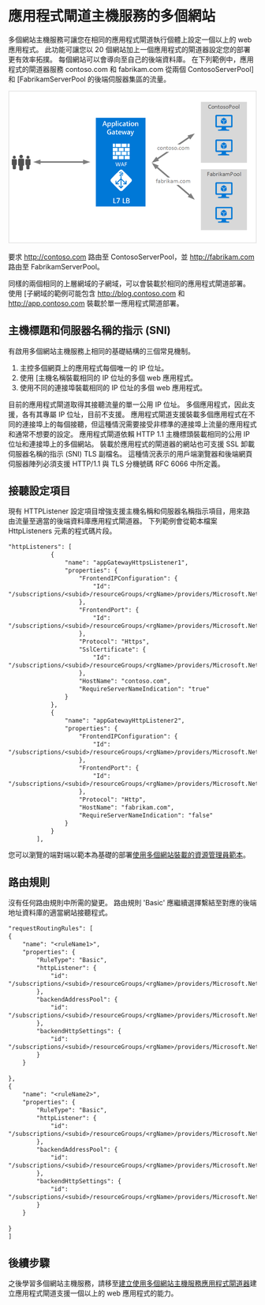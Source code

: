 <properties
   pageTitle="管理多個網站上的應用程式的閘道器 |Microsoft Azure"
   description="本頁面提供應用程式閘道多網站支援的概觀。"
   documentationCenter="na"
   services="application-gateway"
   authors="amsriva"
   manager="rossort"
   editor="amsriva"/>
<tags
   ms.service="application-gateway"
   ms.devlang="na"
   ms.topic="hero-article"
   ms.tgt_pltfrm="na"
   ms.workload="infrastructure-services"
   ms.date="10/25/2016"
   ms.author="amsriva"/>

# <a name="application-gateway-multiple-site-hosting"></a>應用程式閘道主機服務的多個網站

多個網站主機服務可讓您在相同的應用程式閘道執行個體上設定一個以上的 web 應用程式。 此功能可讓您以 20 個網站加上一個應用程式的閘道器設定您的部署更有效率拓撲。 每個網站可以會導向至自己的後端資料庫。 在下列範例中，應用程式的閘道器服務 contoso.com 和 fabrikam.com 從兩個 ContosoServerPool] 和 [FabrikamServerPool 的後端伺服器集區的流量。

![imageURLroute](./media/application-gateway-multi-site-overview/multisite.png)

要求 http://contoso.com 路由至 ContosoServerPool，並 http://fabrikam.com 路由至 FabrikamServerPool。

同樣的兩個相同的上層網域的子網域，可以會裝載於相同的應用程式閘道部署。 使用 [子網域的範例可能包含 http://blog.contoso.com 和 http://app.contoso.com 裝載於單一應用程式閘道部署。

## <a name="host-headers-and-server-name-indication-sni"></a>主機標題和伺服器名稱的指示 (SNI)

有啟用多個網站主機服務上相同的基礎結構的三個常見機制。

1. 主控多個網頁上的應用程式每個唯一的 IP 位址。
2. 使用 [主機名稱裝載相同的 IP 位址的多個 web 應用程式。
3. 使用不同的連接埠裝載相同的 IP 位址的多個 web 應用程式。

目前的應用程式閘道取得其接聽流量的單一公用 IP 位址。 多個應用程式，因此支援，各有其專屬 IP 位址，目前不支援。 應用程式閘道支援裝載多個應用程式在不同的連接埠上的每個接聽，但這種情況需要接受非標準的連接埠上流量的應用程式和通常不想要的設定。 應用程式閘道依賴 HTTP 1.1 主機標頭裝載相同的公用 IP 位址和連接埠上的多個網站。 裝載於應用程式的閘道器的網站也可支援 SSL 卸載伺服器名稱的指示 (SNI) TLS 副檔名。 這種情況表示的用戶端瀏覽器和後端網頁伺服器陣列必須支援 HTTP/1.1 與 TLS 分機號碼 RFC 6066 中所定義。

## <a name="listener-configuration-element"></a>接聽設定項目

現有 HTTPListener 設定項目增強支援主機名稱和伺服器名稱指示項目，用來路由流量至適當的後端資料庫應用程式閘道器。 下列範例會從範本檔案 HttpListeners 元素的程式碼片段。

    "httpListeners": [
                {
                    "name": "appGatewayHttpsListener1",
                    "properties": {
                        "FrontendIPConfiguration": {
                            "Id": "/subscriptions/<subid>/resourceGroups/<rgName>/providers/Microsoft.Network/applicationGateways/applicationGateway1/frontendIPConfigurations/DefaultFrontendPublicIP"
                        },
                        "FrontendPort": {
                            "Id": "/subscriptions/<subid>/resourceGroups/<rgName>/providers/Microsoft.Network/applicationGateways/applicationGateway1/frontendPorts/appGatewayFrontendPort443'"
                        },
                        "Protocol": "Https",
                        "SslCertificate": {
                            "Id": "/subscriptions/<subid>/resourceGroups/<rgName>/providers/Microsoft.Network/applicationGateways/applicationGateway1/sslCertificates/appGatewaySslCert1'"
                        },
                        "HostName": "contoso.com",
                        "RequireServerNameIndication": "true"
                    }
                },
                {
                    "name": "appGatewayHttpListener2",
                    "properties": {
                        "FrontendIPConfiguration": {
                            "Id": "/subscriptions/<subid>/resourceGroups/<rgName>/providers/Microsoft.Network/applicationGateways/applicationGateway1/frontendIPConfigurations/appGatewayFrontendIP'"
                        },
                        "FrontendPort": {
                            "Id": "/subscriptions/<subid>/resourceGroups/<rgName>/providers/Microsoft.Network/applicationGateways/applicationGateway1/frontendPorts/appGatewayFrontendPort80'"
                        },
                        "Protocol": "Http",
                        "HostName": "fabrikam.com",
                        "RequireServerNameIndication": "false"
                    }
                }
            ],




您可以瀏覽的端對端以範本為基礎的部署[使用多個網站裝載的資源管理員範本](https://github.com/Azure/azure-quickstart-templates/blob/master/201-application-gateway-multihosting)。

## <a name="routing-rule"></a>路由規則

沒有任何路由規則中所需的變更。 路由規則 'Basic' 應繼續選擇繫結至對應的後端地址資料庫的適當網站接聽程式。

    "requestRoutingRules": [
    {
        "name": "<ruleName1>",
        "properties": {
            "RuleType": "Basic",
            "httpListener": {
                "id": "/subscriptions/<subid>/resourceGroups/<rgName>/providers/Microsoft.Network/applicationGateways/applicationGateway1/httpListeners/appGatewayHttpsListener1')]"
            },
            "backendAddressPool": {
                "id": "/subscriptions/<subid>/resourceGroups/<rgName>/providers/Microsoft.Network/applicationGateways/applicationGateway1/backendAddressPools/ContosoServerPool')]"
            },
            "backendHttpSettings": {
                "id": "/subscriptions/<subid>/resourceGroups/<rgName>/providers/Microsoft.Network/applicationGateways/applicationGateway1/backendHttpSettingsCollection/appGatewayBackendHttpSettings')]"
            }
        }

    },
    {
        "name": "<ruleName2>",
        "properties": {
            "RuleType": "Basic",
            "httpListener": {
                "id": "/subscriptions/<subid>/resourceGroups/<rgName>/providers/Microsoft.Network/applicationGateways/applicationGateway1/httpListeners/appGatewayHttpListener2')]"
            },
            "backendAddressPool": {
                "id": "/subscriptions/<subid>/resourceGroups/<rgName>/providers/Microsoft.Network/applicationGateways/applicationGateway1/backendAddressPools/FabrikamServerPool')]"
            },
            "backendHttpSettings": {
                "id": "/subscriptions/<subid>/resourceGroups/<rgName>/providers/Microsoft.Network/applicationGateways/applicationGateway1/backendHttpSettingsCollection/appGatewayBackendHttpSettings')]"
            }
        }

    }
    ]

## <a name="next-steps"></a>後續步驟

之後學習多個網站主機服務，請移至[建立使用多個網站主機服務應用程式閘道器](application-gateway-create-multisite-azureresourcemanager-powershell.md)建立應用程式閘道支援一個以上的 web 應用程式的能力。
